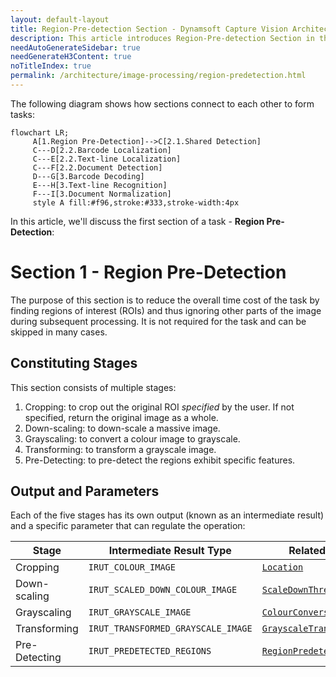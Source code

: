 ```yaml
---
layout: default-layout
title: Region-Pre-detection Section - Dynamsoft Capture Vision Architecture
description: This article introduces Region-Pre-detection Section in the Dynamsoft Capture Vision architecture.
needAutoGenerateSidebar: true
needGenerateH3Content: true
noTitleIndex: true
permalink: /architecture/image-processing/region-predetection.html
---
```


The following diagram shows how sections connect to each other to form tasks:

```mermaid
flowchart LR;
     A[1.Region Pre-Detection]-->C[2.1.Shared Detection]
     C---D[2.2.Barcode Localization]
     C---E[2.2.Text-line Localization]
     C---F[2.2.Document Detection]
     D---G[3.Barcode Decoding]
     E---H[3.Text-line Recognition]
     F---I[3.Document Normalization]
     style A fill:#f96,stroke:#333,stroke-width:4px
```

In this article, we'll discuss the first section of a task - **Region Pre-Detection**:

# Section 1 - Region Pre-Detection

The purpose of this section is to reduce the overall time cost of the task by finding regions of interest (ROIs) and thus ignoring other parts of the image during subsequent processing. It is not required for the task and can be skipped in many cases.

## Constituting Stages

This section consists of multiple stages:

1. Cropping: to crop out the original ROI *specified* by the user. If not specified, return the original image as a whole.
2. Down-scaling: to down-scale a massive image.
3. Grayscaling: to convert a colour image to grayscale.
4. Transforming: to transform a grayscale image.
5. Pre-Detecting: to pre-detect the regions exhibit specific features.

## Output and Parameters

Each of the five stages has its own output (known as an intermediate result) and a specific parameter that can regulate the operation:

| Stage         | Intermediate Result Type           | Related Parameter                                                                                               |
| ------------- | ---------------------------------- | --------------------------------------------------------------------------------------------------------------- |
| Cropping      | `IRUT_COLOUR_IMAGE`                | [`Location`](../../parameters/reference/target-roi-def/location.md)                                             |
| Down-scaling  | `IRUT_SCALED_DOWN_COLOUR_IMAGE`    | [`ScaleDownThreshold`](../../parameters/reference/image-parameter/scale-down-threshold.md)                      |
| Grayscaling   | `IRUT_GRAYSCALE_IMAGE`             | [`ColourConversionModes`](../../parameters/reference/image-parameter/colour-conversion-modes.md)                |
| Transforming  | `IRUT_TRANSFORMED_GRAYSCALE_IMAGE` | [`GrayscaleTransformationModes`](../../parameters/reference/image-parameter/grayscale-transformation-modes.md) |
| Pre-Detecting | `IRUT_PREDETECTED_REGIONS`         | [`RegionPredetectionModes`](../../parameters/reference/image-parameter/region-predetection-modes.md)            |
